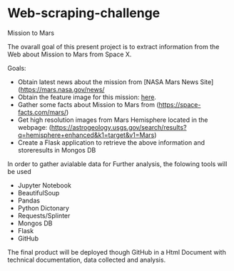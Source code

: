 # Web-scraping-challenge

Mission to Mars

The ovarall goal of this present project is to extract information from the Web about Mission to Mars from Space X.

Goals:
- Obtain latest news about the mission from  [NASA Mars News Site](https://mars.nasa.gov/news/
- Obtain the feature image for this mission: [here](https://www.jpl.nasa.gov/spaceimages/?search=&category=Mars).
- Gather some facts about Mission to Mars from (https://space-facts.com/mars/)
- Get high resolution images from Mars Hemisphere located in the webpage: (https://astrogeology.usgs.gov/search/results?q=hemisphere+enhanced&k1=target&v1=Mars)
- Create a Flask application to retrieve the above information and storeresults in Mongos DB


In order to gather avialable data for Further analysis, the folowing tools will be used

- Jupyter Notebook
- BeautifulSoup
- Pandas
- Python Dictonary 
- Requests/Splinter
- Mongos DB
- Flask
- GitHub


The final product will be deployed though GitHub in a Html Document with technical documentation, data collected and analysis.
